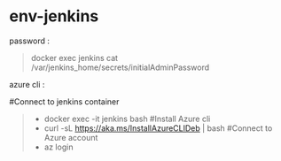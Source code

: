 # env-jenkins

password :
>docker exec jenkins cat /var/jenkins_home/secrets/initialAdminPassword

azure cli :

#Connect to jenkins container
> * docker exec -it jenkins bash 
#Install Azure cli
> * curl -sL https://aka.ms/InstallAzureCLIDeb | bash 
#Connect to Azure account
> * az login 
